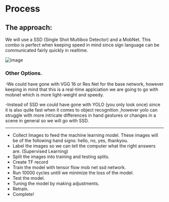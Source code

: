 # Process

## The approach:
We will use a SSD (Single Shot Multibox Detector) and a MobNet. This combo is perfect when keeping speed in mind since sign language can be communicated fairly quickly in realtime.

![image](https://github.com/Christopher-DSA/Sign-Language-Detection-Computer-Vision/assets/132075292/82fe6f81-e442-48ca-9984-5fe0003bc3c8)

### Other Options.
-We could have gone with VGG 16 or Res Net for the base network, however keeping in mind that this is a real-time applciation we are going to go with mobnet which is more light-weight and speedy.

-Instead of SSD we could have gone with YOLO (you only look once) since it is also quite fast when it comes to object recognition
,however yolo can struggle with more intricate differences in hand gestures or changes in a scene in general so we will go with SSD.

---
- Collect Images to feed the machine learning model. These images will be of the following hand signs: hello, no, yes, thankyou.
- Label the images so we can tell the computer what the right answers are. (Supervised Learning)
- Split the images into training and testing splits.
- Create TF record
- Train the model with tensor flow mob net ssd network.
- Run 10000 cycles untill we minimize the loss of the model.
- Test the model.
- Tuning the model by making adjustments.
- Retrain.
- Complete!
